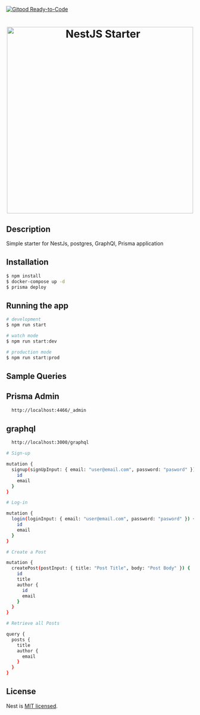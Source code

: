 [![Gitpod Ready-to-Code](https://img.shields.io/badge/Gitpod-Ready--to--Code-blue?logo=gitpod)](https://gitpod.io/#https://github.com/magidmroueh/nestjs-postgres-starter) 

<h1 align="center">
  <a href="https://github.com/magidmroueh/nestjs-postgres-starter"><img src="https://thepracticaldev.s3.amazonaws.com/i/whtmfhi1tmpsq1vgblhc.jpg" alt="NestJS Starter" width=500"></a>
</h1>

## Description

Simple starter for NestJs, postgres, GraphQl, Prisma application

## Installation

```bash
$ npm install
$ docker-compose up -d
$ prisma deploy
```

## Running the app

```bash
# development
$ npm run start

# watch mode
$ npm run start:dev

# production mode
$ npm run start:prod
```
## Sample Queries

## Prisma Admin
```bash
  http://localhost:4466/_admin
```

## graphql
```bash
  http://localhost:3000/graphql
```

```bash
# Sign-up

mutation {
  signup(signUpInput: { email: "user@email.com", password: "pasword" }) {
    id
    email
  }
}
```

```bash
# Log-in

mutation {
  login(loginInput: { email: "user@email.com", password: "pasword" }) {
    id
    email
  }
}
```

```bash
# Create a Post

mutation {
  createPost(postInput: { title: "Post Title", body: "Post Body" }) {
    id
    title
    author {
      id
      email
    }
  }
}
```

```bash
# Retrieve all Posts

query {
  posts {
    title
    author {
      email
    }
  }
}
```
## License

Nest is [MIT licensed](LICENSE).
